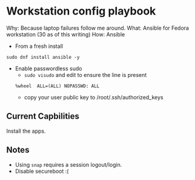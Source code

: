 # Workstation config playbook
Why: Because laptop failures follow me around. 
What: Ansible for Fedora workstation (30 as of this writing)
How: Ansible

- From a fresh install
```
sudo dnf install ansible -y
```
- Enable passwordless sudo
  - `sudo visudo` and edit to ensure the line is present
  ```
  %wheel  ALL=(ALL) NOPASSWD: ALL
  ```
  - copy your user public key to /root/.ssh/authorized_keys

## Current Capbilities 
Install the apps. 

## Notes
- Using `snap` requires a session logout/login. 
- Disable secureboot :( 